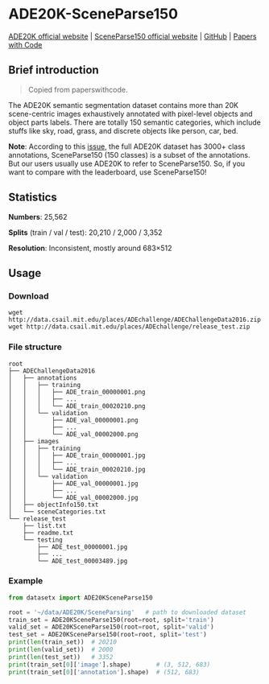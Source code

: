 # ADE20K-SceneParse150

[ADE20K official website](https://ade20k.csail.mit.edu/) | [SceneParse150 official website](http://sceneparsing.csail.mit.edu/) | [GitHub](https://github.com/CSAILVision/ADE20K) | [Papers with Code](https://paperswithcode.com/dataset/ade20k)

## Brief introduction

> Copied from paperswithcode.

The ADE20K semantic segmentation dataset contains more than 20K scene-centric images exhaustively annotated with pixel-level objects and object parts labels. There are totally 150 semantic categories, which include stuffs like sky, road, grass, and discrete objects like person, car, bed.

**Note**: According to this [issue](https://github.com/CSAILVision/ADE20K/issues/40#issuecomment-1611477294), the full ADE20K dataset has 3000+ class annotations, SceneParse150 (150 classes) is a subset of the annotations. But our users usually use ADE20K to refer to SceneParse150. So, if you want to compare with the leaderboard, use SceneParse150!

## Statistics

**Numbers**: 25,562

**Splits** (train / val / test): 20,210 / 2,000 / 3,352

**Resolution**: Inconsistent, mostly around 683×512

## Usage

### Download

```shell
wget http://data.csail.mit.edu/places/ADEchallenge/ADEChallengeData2016.zip
wget http://data.csail.mit.edu/places/ADEchallenge/release_test.zip
```

### File structure

```text
root
├── ADEChallengeData2016
│   ├── annotations
│   │   ├── training
│   │   │   ├── ADE_train_00000001.png
│   │   │   ├── ...
│   │   │   └── ADE_train_00020210.png
│   │   └── validation
│   │       ├── ADE_val_00000001.png
│   │       ├── ...
│   │       └── ADE_val_00002000.png
│   ├── images
│   │   ├── training
│   │   │   ├── ADE_train_00000001.jpg
│   │   │   ├── ...
│   │   │   └── ADE_train_00020210.jpg
│   │   └── validation
│   │       ├── ADE_val_00000001.jpg
│   │       ├── ...
│   │       └── ADE_val_00002000.jpg
│   ├── objectInfo150.txt
│   └── sceneCategories.txt
└── release_test
    ├── list.txt
    ├── readme.txt
    └── testing
        ├── ADE_test_00000001.jpg
        ├── ...
        └── ADE_test_00003489.jpg
```

### Example

```python
from datasetx import ADE20KSceneParse150

root = '~/data/ADE20K/SceneParsing'   # path to downloaded dataset
train_set = ADE20KSceneParse150(root=root, split='train')
valid_set = ADE20KSceneParse150(root=root, split='valid')
test_set = ADE20KSceneParse150(root=root, split='test')
print(len(train_set))  # 20210
print(len(valid_set))  # 2000
print(len(test_set))   # 3352
print(train_set[0]['image'].shape)       # (3, 512, 683)
print(train_set[0]['annotation'].shape)  # (512, 683)
```
